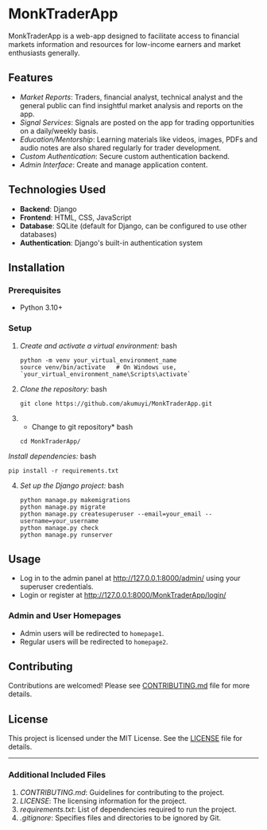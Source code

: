 # MonkTraderApp

MonkTraderApp is a web-app designed to facilitate access to financial markets information and resources for low-income earners and market enthusiasts generally. 

## Features

- *Market Reports*: Traders, financial analyst, technical analyst and the general public can find insightful market analysis and reports on the app.
- *Signal Services*: Signals are posted on the app for trading opportunities on a daily/weekly basis.
- *Education/Mentorship*: Learning materials like videos, images, PDFs and audio notes are also shared regularly for trader development.
- *Custom Authentication*: Secure custom authentication backend.
- *Admin Interface*: Create and manage application content.

## Technologies Used

- **Backend**: Django
- **Frontend**: HTML, CSS, JavaScript
- **Database**: SQLite (default for Django, can be configured to use other databases)
- **Authentication**: Django's built-in authentication system

## Installation

### Prerequisites

- Python 3.10+

### Setup

1. *Create and activate a virtual environment:*
   bash
   ```
   python -m venv your_virtual_environment_name
   source venv/bin/activate   # On Windows use, `your_virtual_environment_name\Scripts\activate`
   ```

2. *Clone the repository:*
   bash
   ```
   git clone https://github.com/akumuyi/MonkTraderApp.git
   ```

3. * Change to git repository*
   bash
   ```
   cd MonkTraderApp/

 *Install dependencies:*
   bash
   ```
   pip install -r requirements.txt
   ```

4. *Set up the Django project:*
   bash
   ```
   python manage.py makemigrations
   python manage.py migrate
   python manage.py createsuperuser --email=your_email --username=your_username
   python manage.py check
   python manage.py runserver
   ```

  
## Usage

- Log in to the admin panel at http://127.0.0.1:8000/admin/ using your superuser credentials.
- Login or register at http://127.0.0.1:8000/MonkTraderApp/login/

### Admin and User Homepages

- Admin users will be redirected to `homepage1`.
- Regular users will be redirected to `homepage2`.


## Contributing

Contributions are welcomed! Please see [CONTRIBUTING.md](CONTRIBUTING.md) file for more details.

## License

This project is licensed under the MIT License. See the [LICENSE](LICENSE) file for details.

---

### Additional Included Files

1. *CONTRIBUTING.md*: Guidelines for contributing to the project.
2. *LICENSE*: The licensing information for the project.
3. *requirements.txt*: List of dependencies required to run the project.
4. *.gitignore*: Specifies files and directories to be ignored by Git.
